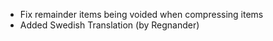 - Fix remainder items being voided when compressing items
- Added Swedish Translation (by Regnander)